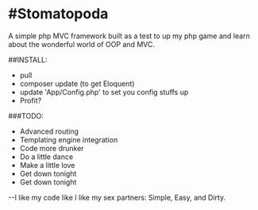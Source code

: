 #Stomatopoda
===========

A simple php MVC framework built as a test to up my php game and learn about the wonderful world of OOP and MVC.

##INSTALL:
* pull
* composer update (to get Eloquent)
* update 'App/Config.php' to set you config stuffs up
* Profit?

###TODO:

* Advanced routing
* Templating engine integration
* Code more drunker
* Do a little dance
* Make a little love
* Get down tonight
* Get down tonight


--I like my code like I like my sex partners: Simple, Easy, and Dirty.

